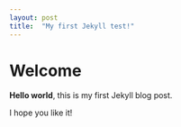 ```yaml
---
layout: post
title:  "My first Jekyll test!"
---
```


# Welcome

**Hello world**, this is my first Jekyll blog post.

I hope you like it!

